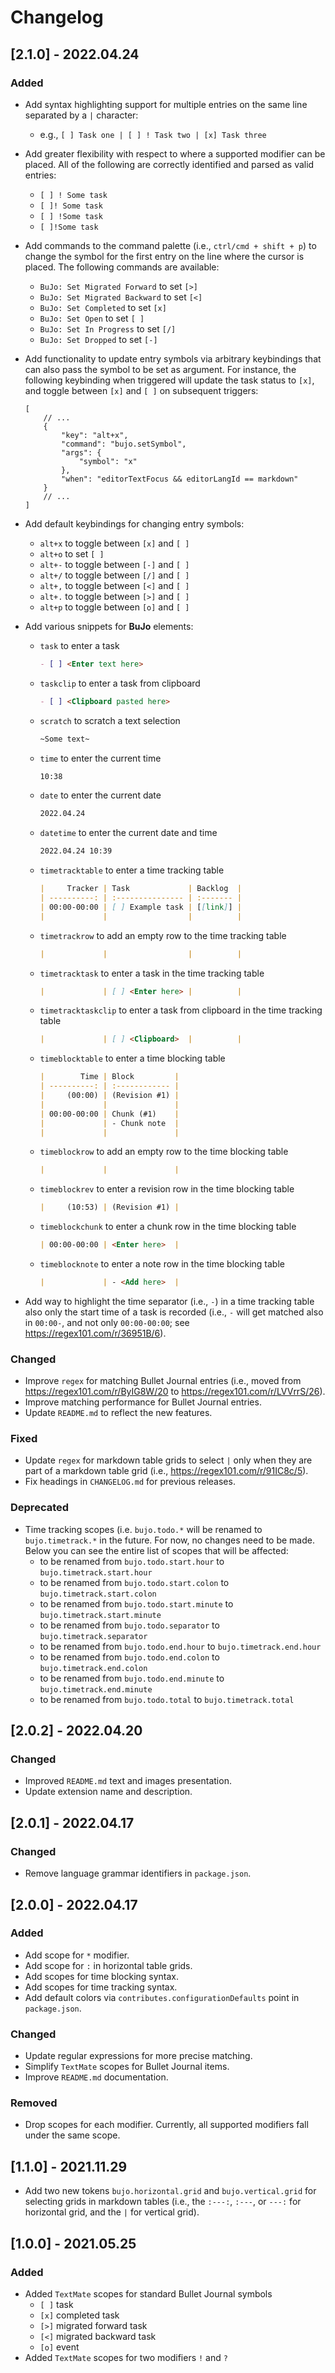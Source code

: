 # Changelog

## [2.1.0] - 2022.04.24
### Added
- Add syntax highlighting support for multiple entries on the same line
  separated by a `|` character:
  - e.g., `[ ] Task one | [ ] ! Task two | [x] Task three`
- Add greater flexibility with respect to where a supported modifier can be
  placed. All of the following are correctly identified and parsed as valid
  entries:
  - `[ ] ! Some task`
  - `[ ]! Some task`
  - `[ ] !Some task`
  - `[ ]!Some task`
- Add commands to the command palette (i.e., `ctrl/cmd + shift + p`) to change
  the symbol for the first entry on the line where the cursor is placed. The
  following commands are available:
  - `BuJo: Set Migrated Forward` to set `[>]`
  - `BuJo: Set Migrated Backward` to set `[<]`
  - `BuJo: Set Completed` to set `[x]`
  - `BuJo: Set Open` to set `[ ]`
  - `BuJo: Set In Progress` to set `[/]`
  - `BuJo: Set Dropped` to set `[-]`
- Add functionality to update entry symbols via arbitrary keybindings that can
  also pass the symbol to be set as argument. For instance, the following
  keybinding when triggered will update the task status to `[x]`, and toggle
  between `[x]` and `[ ]` on subsequent triggers:

    ```jsonc
    [
        // ...
        {
            "key": "alt+x",
            "command": "bujo.setSymbol",
            "args": {
                "symbol": "x"
            },
            "when": "editorTextFocus && editorLangId == markdown"
        }
        // ...
    ]
    ```

- Add default keybindings for changing entry symbols:
  - `alt+x` to toggle between `[x]` and `[ ]`
  - `alt+o` to set `[ ]`
  - `alt+-` to toggle between `[-]` and `[ ]`
  - `alt+/` to toggle between `[/]` and `[ ]`
  - `alt+,` to toggle between `[<]` and `[ ]`
  - `alt+.` to toggle between `[>]` and `[ ]`
  - `alt+p` to toggle between `[o]` and `[ ]`
- Add various snippets for **BuJo** elements:
  - `task` to enter a task

    ```markdown
    - [ ] <Enter text here>
    ```

  - `taskclip` to enter a task from clipboard

    ```markdown
    - [ ] <Clipboard pasted here>
    ```

  - `scratch` to scratch a text selection

    ```markdown
    ~Some text~
    ```
  - `time` to enter the current time

    ```markdown
    10:38
    ```
  - `date` to enter the current date

    ```markdown
    2022.04.24
    ```

  - `datetime` to enter the current date and time

    ```markdown
    2022.04.24 10:39
    ```
  - `timetracktable` to enter a time tracking table

    ```markdown
    |     Tracker | Task             | Backlog  |
    | ----------: | :--------------- | :------- |
    | 00:00-00:00 | [ ] Example task | [[link]] |
    |             |                  |          |
    ```

  - `timetrackrow` to add an empty row to the time tracking table

    ```markdown
    |             |                  |          |
    ```

  - `timetracktask` to enter a task in the time tracking table

    ```markdown
    |             | [ ] <Enter here> |          |
    ```

  - `timetracktaskclip` to enter a task from clipboard in the time tracking table

    ```markdown
    |             | [ ] <Clipboard>  |          |
    ```

  - `timeblocktable` to enter a time blocking table

    ```markdown
    |        Time | Block         |
    | ----------: | :------------ |
    |     (00:00) | (Revision #1) |
    |             |               |
    | 00:00-00:00 | Chunk (#1)    |
    |             | - Chunk note  |
    |             |               |
    ```

  - `timeblockrow` to add an empty row to the time blocking table

    ```markdown
    |             |               |
    ```

  - `timeblockrev` to enter a revision row in the time blocking table

    ```markdown
    |     (10:53) | (Revision #1) |
    ```

  - `timeblockchunk` to enter a chunk row in the time blocking table

    ```markdown
    | 00:00-00:00 | <Enter here>  |
    ```

  - `timeblocknote` to enter a note row in the time blocking table

    ```markdown
    |             | - <Add here>  |
    ```

- Add way to highlight the time separator (i.e., `-`) in a time tracking table
  also only the start time of a task is recorded (i.e., `-` will get matched
  also in `00:00-`, and not only `00:00-00:00`; see
  https://regex101.com/r/36951B/6).

### Changed
- Improve `regex` for matching Bullet Journal entries (i.e., moved from
  https://regex101.com/r/ByIG8W/20 to https://regex101.com/r/LVVrrS/26).
- Improve matching performance for Bullet Journal entries.
- Update `README.md` to reflect the new features.

### Fixed
- Update `regex` for markdown table grids to select `|` only when they are part of
  a markdown table grid (i.e., https://regex101.com/r/91IC8c/5).
- Fix headings in `CHANGELOG.md` for previous releases.

### Deprecated
- Time tracking scopes (i.e. `bujo.todo.*` will be renamed to `bujo.timetrack.*`
  in the future. For now, no changes need to be made. Below you can see the
  entire list of scopes that will be affected:
  - to be renamed from `bujo.todo.start.hour` to `bujo.timetrack.start.hour`
  - to be renamed from `bujo.todo.start.colon` to `bujo.timetrack.start.colon`
  - to be renamed from `bujo.todo.start.minute` to `bujo.timetrack.start.minute`
  - to be renamed from `bujo.todo.separator` to `bujo.timetrack.separator`
  - to be renamed from `bujo.todo.end.hour` to `bujo.timetrack.end.hour`
  - to be renamed from `bujo.todo.end.colon` to `bujo.timetrack.end.colon`
  - to be renamed from `bujo.todo.end.minute` to `bujo.timetrack.end.minute`
  - to be renamed from `bujo.todo.total` to `bujo.timetrack.total`

## [2.0.2] - 2022.04.20
### Changed
- Improved `README.md` text and images presentation.
- Update extension name and description.

## [2.0.1] - 2022.04.17
### Changed
- Remove language grammar identifiers in `package.json`.

## [2.0.0] - 2022.04.17
### Added
- Add scope for `*` modifier.
- Add scope for `:` in horizontal table grids.
- Add scopes for time blocking syntax.
- Add scopes for time tracking syntax.
- Add default colors via `contributes.configurationDefaults` point in
  `package.json`.

### Changed
- Update regular expressions for more precise matching.
- Simplify `TextMate` scopes for Bullet Journal items.
- Improve `README.md` documentation.

### Removed
- Drop scopes for each modifier. Currently, all supported modifiers fall under
  the same scope.

## [1.1.0] - 2021.11.29
- Add two new tokens `bujo.horizontal.grid` and `bujo.vertical.grid` for
  selecting grids in markdown tables (i.e., the `:---:`, `:---`, or `---:` for
  horizontal grid, and the `|` for vertical grid).

## [1.0.0] - 2021.05.25
### Added
- Added `TextMate` scopes for standard Bullet Journal symbols
    - `[ ]` task
    - `[x]` completed task
    - `[>]` migrated forward task
    - `[<]` migrated backward task
    - `[o]` event
- Added `TextMate` scopes for two modifiers `!` and `?`

